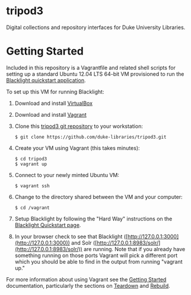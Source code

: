 tripod3
=======

Digital collections and repository interfaces for Duke University Libraries.

Getting Started
===============

Included in this repository is a Vagrantfile and related shell scripts for setting up a standard Ubuntu 12.04 LTS 64-bit VM provisioned to run the [Blacklight quickstart application](https://github.com/projectblacklight/blacklight/wiki/Quickstart#creating-a-new-application-the-hard-way).

To set up this VM for running Blacklight:

1. Download and install [VirtualBox](https://www.virtualbox.org/wiki/Downloads)

2. Download and install [Vagrant](https://www.vagrantup.com/downloads.html)

3. Clone this [tripod3 git repository](https://github.com/duke-libraries/tripod3) to your workstation:

    ```
    $ git clone https://github.com/duke-libraries/tripod3.git
    ```

4. Create your VM using Vagrant (this takes minutes):

    ```
    $ cd tripod3
    $ vagrant up
    ```

5. Connect to your newly minted Ubuntu VM:

    ```
    $ vagrant ssh
    ```

6. Change to the directory shared between the VM and your computer:

    ```
    $ cd /vagrant
    ```

7. Setup Blacklight by following the "Hard Way" instructions on the [Blacklight Quickstart page](https://github.com/projectblacklight/blacklight/wiki/Quickstart#creating-a-new-application-the-hard-way).

8. In your browser check to see that Blacklight ([http://127.0.0.1:3000](http://127.0.0.1:3000)) and Solr ([http://127.0.0.1:8983/solr/](http://127.0.0.1:8983/solr/)) are running. Note that if you already have something running on those ports Vagrant will pick a different port which you should be able to find in the output from running "vagrant up."


For more information about using Vagrant see the [Getting Started](https://docs.vagrantup.com/v2/getting-started/) documentation, particularly the sections on [Teardown](https://docs.vagrantup.com/v2/getting-started/teardown.html) and [Rebuild](https://docs.vagrantup.com/v2/getting-started/rebuild.html).
